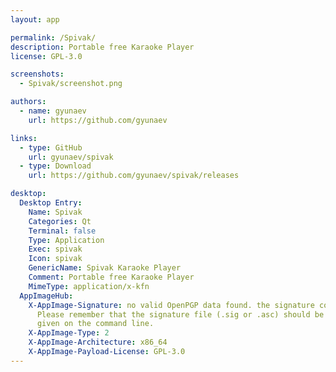 ```yaml
---
layout: app

permalink: /Spivak/
description: Portable free Karaoke Player
license: GPL-3.0

screenshots:
  - Spivak/screenshot.png

authors:
  - name: gyunaev
    url: https://github.com/gyunaev

links:
  - type: GitHub
    url: gyunaev/spivak
  - type: Download
    url: https://github.com/gyunaev/spivak/releases

desktop:
  Desktop Entry:
    Name: Spivak
    Categories: Qt
    Terminal: false
    Type: Application
    Exec: spivak
    Icon: spivak
    GenericName: Spivak Karaoke Player
    Comment: Portable free Karaoke Player
    MimeType: application/x-kfn
  AppImageHub:
    X-AppImage-Signature: no valid OpenPGP data found. the signature could not be verified.
      Please remember that the signature file (.sig or .asc) should be the first file
      given on the command line.
    X-AppImage-Type: 2
    X-AppImage-Architecture: x86_64
    X-AppImage-Payload-License: GPL-3.0
---
```

